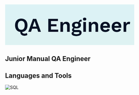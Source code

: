 ![Header](https://github.com/Viantonova25/Viantonova25/blob/main/1.PNG)

## Junior Manual QA Engineer

## Languages and Tools
![SQL](https://img.shields.io/badge/any_text-you_like-blue)
